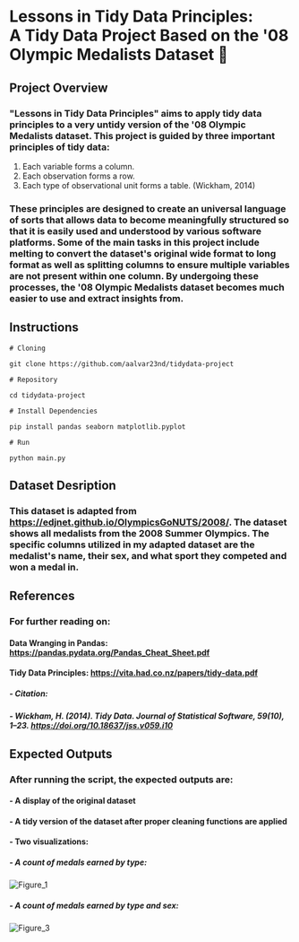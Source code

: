 # Lessons in Tidy Data Principles: <br> A Tidy Data Project Based on the '08 Olympic Medalists Dataset 🥇

## Project Overview
### "Lessons in Tidy Data Principles" aims to apply tidy data principles to a very untidy version of the '08 Olympic Medalists dataset. This project is guided by three important principles of tidy data:<br>
1. Each variable forms a column. 
2. Each observation forms a row.
3. Each type of observational unit forms a table. (Wickham, 2014)<br>
### These principles are designed to create an universal language of sorts that allows data to become meaningfully structured so that it is easily used and understood by various software platforms. Some of the main tasks in this project include melting to convert the dataset's original wide format to long format as well as splitting columns to ensure multiple variables are not present within one column. By undergoing these processes, the '08 Olympic Medalists dataset becomes much easier to use and extract insights from.

## Instructions

```
# Cloning

git clone https://github.com/aalvar23nd/tidydata-project

# Repository

cd tidydata-project

# Install Dependencies

pip install pandas seaborn matplotlib.pyplot

# Run

python main.py

```
## Dataset Desription
### This dataset is adapted from https://edjnet.github.io/OlympicsGoNUTS/2008/. The dataset shows all medalists from the 2008 Summer Olympics. The specific columns utilized in my adapted dataset are the medalist's name, their sex, and what sport they competed and won a medal in. 

## References
### For further reading on:
#### Data Wranging in Pandas: https://pandas.pydata.org/Pandas_Cheat_Sheet.pdf
#### Tidy Data Principles: https://vita.had.co.nz/papers/tidy-data.pdf 
##### - Citation:
#####   - Wickham, H. (2014). Tidy Data. Journal of Statistical Software, 59(10), 1–23. https://doi.org/10.18637/jss.v059.i10

## Expected Outputs
### After running the script, the expected outputs are:<br>
#### - A display of the original dataset
#### - A tidy version of the dataset after proper cleaning functions are applied
#### - Two visualizations:
##### - A count of medals earned by type: <br> 
![Figure_1](https://github.com/user-attachments/assets/7b921617-f245-43d1-9960-6e5e61307974)
##### - A count of medals earned by type and sex: <br>
![Figure_3](https://github.com/user-attachments/assets/323d0aa7-6f1d-422c-8e34-0e538edaf072)



